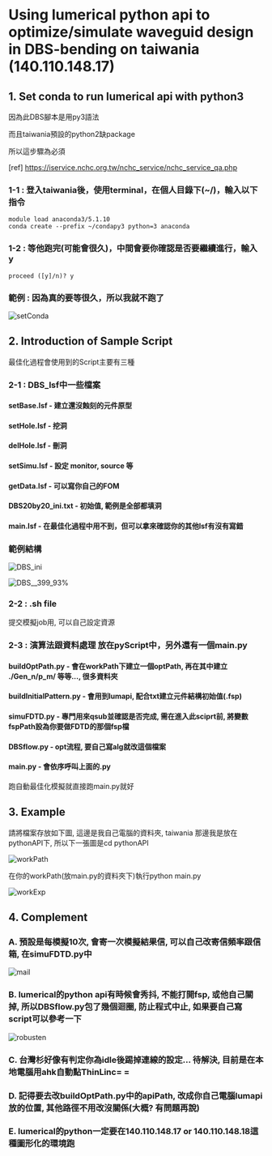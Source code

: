 # Using lumerical python api to optimize/simulate waveguid design in DBS-bending on taiwania (140.110.148.17)

## 1. Set conda to run lumerical api with python3
因為此DBS腳本是用py3語法 

而且taiwania預設的python2缺package 

所以這步驟為必須

[ref] https://iservice.nchc.org.tw/nchc_service/nchc_service_qa.php

### 1-1 : 登入taiwania後，使用terminal，在個人目錄下(~/)，輸入以下指令

```shell
module load anaconda3/5.1.10
conda create --prefix ~/condapy3 python=3 anaconda
```

### 1-2 : 等他跑完(可能會很久)，中間會要你確認是否要繼續進行，輸入 y

```
proceed ([y]/n)? y
```

### 範例 : 因為真的要等很久，所以我就不跑了
![setConda](https://imgur.com/gRlfgCm.jpg)

## 2. Introduction of Sample Script
最佳化過程會使用到的Script主要有三種

### 2-1 : DBS_lsf中一些檔案

#### setBase.lsf - 建立還沒蝕刻的元件原型

#### setHole.lsf - 挖洞

#### delHole.lsf - 刪洞

#### setSimu.lsf - 設定 monitor, source 等

#### getData.lsf - 可以寫你自己的FOM

#### DBS20by20_ini.txt - 初始值, 範例是全部都填洞

#### main.lsf - 在最佳化過程中用不到，但可以拿來確認你的其他lsf有沒有寫錯

### 範例結構
![DBS_ini](https://imgur.com/AnbpgLb.jpg)

![DBS__399_93%](https://imgur.com/FlGpLLH.jpg)

### 2-2 : .sh file
提交模擬job用, 可以自己設定資源 

### 2-3 : 演算法跟資料處理 放在pyScript中，另外還有一個main.py
#### buildOptPath.py - 會在workPath下建立一個optPath, 再在其中建立 ./Gen_n/p_m/ 等等..., 很多資料夾

#### buildInitialPattern.py - 會用到lumapi, 配合txt建立元件結構初始值(.fsp)

#### simuFDTD.py - 專門用來qsub並確認是否完成, 需在進入此sciprt前, 將變數fspPath設為你要做FDTD的那個fsp檔

#### DBSflow.py - opt流程, 要自己寫alg就改這個檔案

#### main.py - 會依序呼叫上面的.py
跑自動最佳化模擬就直接跑main.py就好

## 3. Example
請將檔案存放如下圖, 這邊是我自己電腦的資料夾, taiwania 那邊我是放在pythonAPI下, 所以下一張圖是cd pythonAPI

![workPath](https://imgur.com/j2502N2.jpg)

在你的workPath(放main.py的資料夾下)執行python main.py

![workExp](https://imgur.com/V2STS2D.jpg)

## 4. Complement
### A. 預設是每模擬10次, 會寄一次模擬結果信, 可以自己改寄信頻率跟信箱, 在simuFDTD.py中
![mail](https://imgur.com/E6B8yVV.jpg)
### B. lumerical的python api有時候會秀抖, 不能打開fsp, 或他自己關掉, 所以DBSflow.py包了幾個迴圈, 防止程式中止, 如果要自己寫script可以參考一下
![robusten](https://imgur.com/gEmcpP4.jpg)
### C. 台灣杉好像有判定你為idle後踢掉連線的設定... 待解決, 目前是在本地電腦用ahk自動點ThinLinc= =
### D. 記得要去改buildOptPath.py中的apiPath, 改成你自己電腦lumapi放的位置, 其他路徑不用改沒關係(大概? 有問題再說)
### E. lumerical的python一定要在140.110.148.17 or 140.110.148.18這種圖形化的環境跑
